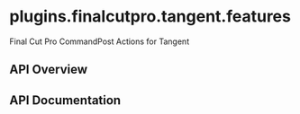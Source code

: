 # plugins.finalcutpro.tangent.features

Final Cut Pro CommandPost Actions for Tangent

## API Overview

## API Documentation

